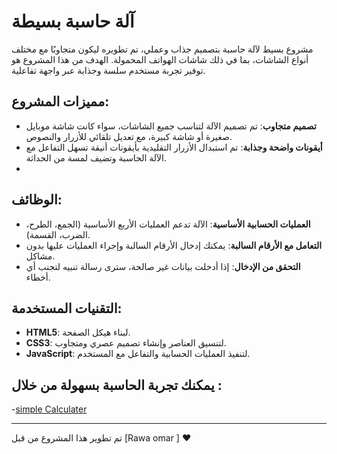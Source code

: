 # آلة حاسبة بسيطة 

مشروع بسيط لآلة حاسبة بتصميم جذاب وعملي، تم تطويره ليكون متجاوبًا مع مختلف أنواع الشاشات، بما في ذلك شاشات الهواتف المحمولة. الهدف من هذا المشروع هو توفير تجربة مستخدم سلسة وجذابة عبر واجهة تفاعلية.

## مميزات المشروع:
- **تصميم متجاوب**: تم تصميم الآلة لتناسب جميع الشاشات، سواء كانت شاشة موبايل صغيرة أو شاشة كبيرة، مع تعديل تلقائي للأزرار والنصوص.
- **أيقونات واضحة وجذابة**: تم استبدال الأزرار التقليدية بأيقونات أنيقة تسهل التفاعل مع الآلة الحاسبة وتضيف لمسة من الحداثة.
-

## الوظائف:
- **العمليات الحسابية الأساسية**: الآلة تدعم العمليات الأربع الأساسية (الجمع، الطرح، الضرب، القسمة).
- **التعامل مع الأرقام السالبة**: يمكنك إدخال الأرقام السالبة وإجراء العمليات عليها بدون مشاكل.
- **التحقق من الإدخال**: إذا أدخلت بيانات غير صالحة، سترى رسالة تنبيه لتجنب أي أخطاء.

## التقنيات المستخدمة:
- **HTML5**: لبناء هيكل الصفحة.
- **CSS3**: لتنسيق العناصر وإنشاء تصميم عصري ومتجاوب.
- **JavaScript**: لتنفيذ العمليات الحسابية والتفاعل مع المستخدم.

## يمكنك تجربة الحاسبة بسهولة من خلال :
-[simple Calculater ](https://rawa-omar.github.io/calculater/)

---
تم تطوير هذا المشروع من قبل [Rawa omar ] ❤️

